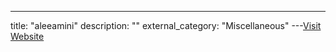 ---
title: "aleeamini"
description: ""
external_category: "Miscellaneous"
---[Visit Website](https://github.com/aleeamini)

